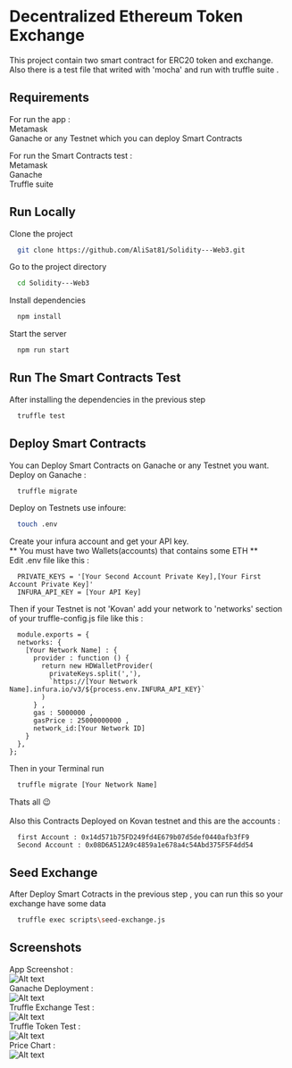 
# Decentralized Ethereum Token Exchange

This project contain two smart contract for ERC20 token and exchange.\
Also there is a test file that writed with 'mocha' and run with truffle suite .

## Requirements
For run the app :\
Metamask\
Ganache or any Testnet which you can deploy Smart Contracts

For run the Smart Contracts test :\
Metamask\
Ganache\
Truffle suite

## Run Locally

Clone the project

```bash
  git clone https://github.com/AliSat81/Solidity---Web3.git
```

Go to the project directory

```bash
  cd Solidity---Web3
```

Install dependencies

```bash
  npm install
```

Start the server

```bash
  npm run start
```


## Run The Smart Contracts Test

After installing the dependencies in the previous step 
```bash
  truffle test
```
## Deploy Smart Contracts

You can Deploy Smart Contracts on Ganache or any Testnet you want.\
Deploy on Ganache :
```bash
  truffle migrate
```
Deploy on Testnets use infoure:
```bash
  touch .env
```
Create your infura account and get your API key.\
** You must have two Wallets(accounts) that contains some ETH **\
Edit .env file like this :
```code
  PRIVATE_KEYS = '[Your Second Account Private Key],[Your First Account Private Key]'
  INFURA_API_KEY = [Your API Key]
```
Then if your Testnet is not 'Kovan' add your network to 'networks' section of your truffle-config.js file like this :
```code
  module.exports = {
  networks: {
    [Your Network Name] : {
      provider : function () {
        return new HDWalletProvider(
          privateKeys.split(','),
          `https://[Your Network Name].infura.io/v3/${process.env.INFURA_API_KEY}`
        )
      } ,
      gas : 5000000 ,
      gasPrice : 25000000000 ,
      network_id:[Your Network ID] 
    }
  },
};
```
Then in your Terminal run 
```bash
  truffle migrate [Your Network Name]
```
Thats all 😉\
\
Also this Contracts Deployed on Kovan testnet and this are the accounts :
```code
  first Account : 0x14d571b75FD249fd4E679b07d5def0440afb3fF9
  Second Account : 0x08D6A512A9c4859a1e678a4c54Abd375F5F4dd54
```


## Seed Exchange
After Deploy Smart Cotracts in the previous step , you can run this so your exchange have some data
```bash
  truffle exec scripts\seed-exchange.js
```

## Screenshots
App Screenshot : \
![Alt text](./screenshots/Home.png?raw=true "App Screenshot")\
Ganache Deployment : \
![Alt text](./screenshots/GanacheDeployment.png?raw=true "Ganache Deployment")\
Truffle Exchange Test : \
![Alt text](./screenshots/TruffleExchangeTest.png?raw=true "Truffle Exchange Test")\
Truffle Token Test : \
![Alt text](./screenshots/TruffleTokenTest.png?raw=true "Truffle Token Test")\
Price Chart : \
![Alt text](./screenshots/PriceChart.png?raw=true "Price Chart")
